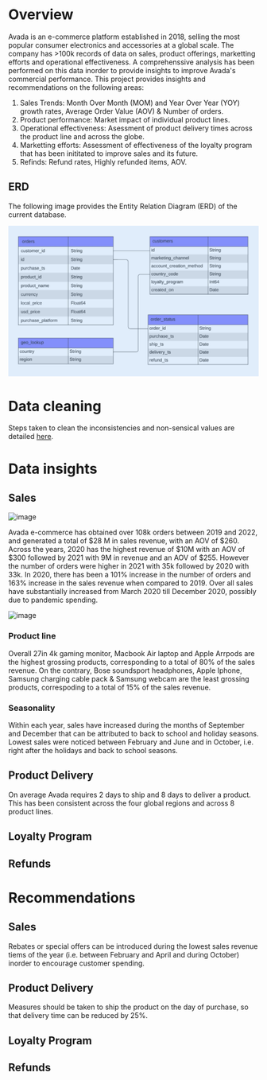 
# Overview

Avada is an e-commerce platform established in 2018, selling the most popular consumer electronics and accessories at a global scale.
The company has >100k records of data on sales, product offerings, marketting efforts and operational effectiveness. 
A comprehenssive analysis has been performed on this data inorder to provide insights to improve Avada's commercial performance.
This project provides insights and recommendations on the following areas:
1. Sales Trends: Month Over Month (MOM) and Year Over Year (YOY) growth rates, Average Order Value (AOV) & Number of orders.
2. Product performance: Market impact of individual product lines.
3. Operational effectiveness: Asessment of product delivery times across the product line and across the globe.
4. Marketting efforts: Assessment of effectiveness of the loyalty program that has been inititated to improve sales and its future.
5. Refinds: Refund rates, Highly refunded items, AOV.

## ERD
The following image provides the Entity Relation Diagram (ERD) of the current database.

![Image ALT](https://github.com/shilpakarumanchi/Avada-e-commerce/blob/cc68913111f297ffdfe4c47ef0bf36e37101e2fd/ERD.png)

# Data cleaning
Steps taken to clean the inconsistencies and non-sensical values are detailed [here](https://github.com/shilpakarumanchi/Avada-e-commerce/blob/f541a30ab36c7882ae310ac77c14eef550c869cc/Avada_issue_log.xlsx).

# Data insights
## Sales 
![image](https://github.com/user-attachments/assets/a7060bcd-98e1-4ee7-b4d9-f8834f15b458)

Avada e-commerce has obtained over 108k orders between 2019 and 2022, and generated a total of $28 M in sales revenue, with an AOV of $260.
Across the years, 2020 has the highest revenue of $10M with an AOV of $300 followed by 2021 with 9M in revenue and an AOV of $255.
However the number of orders were higher in 2021 with 35k followed by 2020 with 33k.
In 2020, there has been a 101% increase in the number of orders and 163% increase in the sales revenue when compared to 2019.
Over all sales have substantially increased from March 2020 till December 2020, possibly due to pandemic spending.

![image](https://github.com/user-attachments/assets/9828cec6-52e3-4d45-8280-78988ddd32ae)
	
### Product line
Overall 27in 4k gaming monitor, Macbook Air laptop and Apple Arrpods are the highest grossing products, corresponding to a total of 80% of the sales revenue.
On the contrary, Bose soundsport headphones, Apple Iphone, Samsung charging cable pack & Samsung webcam are the least grossing products, correspoding to a total of 15% of the sales revenue.
### Seasonality
Within each year, sales have increased during the months of September and December that can be attributed to back to school and holiday seasons.
Lowest sales were noticed between February and June and in October, i.e. right after the holidays and back to school seasons. 


## Product Delivery
On average Avada requires 2 days to ship and 8 days to deliver a product. This has been consistent across the four global regions and across 8 product lines.
## Loyalty Program
## Refunds


# Recommendations
## Sales 
Rebates or special offers can be introduced during the lowest sales revenue tiems of the year (i.e. between February and April and during October) inorder to encourage customer spending.
## Product Delivery
Measures should be taken to ship the product on the day of purchase, so that delivery time can be reduced by 25%. 
## Loyalty Program
## Refunds
